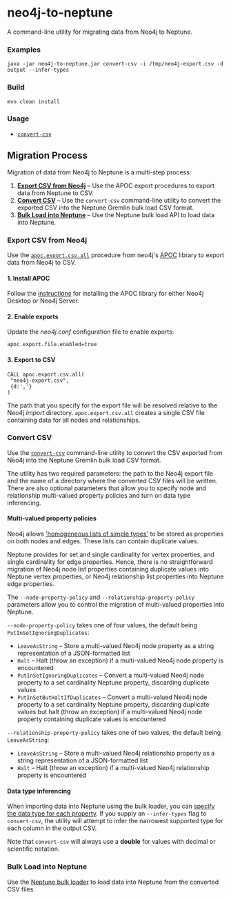 # neo4j-to-neptune

A command-line utility for migrating data from Neo4j to Neptune.

### Examples

```
java -jar neo4j-to-neptune.jar convert-csv -i /tmp/neo4j-export.csv -d output --infer-types
```

### Build

```
mvn clean install
```

### Usage

  - [`convert-csv`](docs/convert-csv.md)
 
## Migration Process

Migration of data from Neo4j to Neptune is a multi-step process:

 1. [**Export CSV from Neo4j**](#export-csv-from-neo4j) – Use the APOC export procedures to export data from Neptune to CSV.
 2. [**Convert CSV**](#convert-csv) – Use the `convert-csv` command-line utility to convert the exported CSV into the Neptune Gremlin bulk load CSV format.
 3. [**Bulk Load into Neptune**](#bulk-load-into-neptune) – Use the Neptune bulk load API to load data into Neptune.
 
### Export CSV from Neo4j

Use the [`apoc.export.csv.all`](https://neo4j.com/docs/labs/apoc/current/export/csv/) procedure from neo4j's [APOC](https://neo4j.com/docs/labs/apoc/current/) library to export data from Neo4j to CSV.

#### 1. Install APOC

Follow the [instructions](https://neo4j.com/docs/labs/apoc/current/introduction/) for installing the APOC library for either Neo4j Desktop or Neo4j Server.

#### 2. Enable exports

Update the _neo4j.conf_ configuration file to enable exports:

```
apoc.export.file.enabled=true
```

#### 3. Export to CSV

```
CALL apoc.export.csv.all(
 "neo4j-export.csv", 
 {d:','}
)
```

The path that you specify for the export file will be resolved relative to the Neo4j _import_ directory. `apoc.export.csv.all` creates a single CSV file containing data for all nodes and relationships.
 
### Convert CSV

Use the [`convert-csv`](docs/convert-csv.md) command-line utility to convert the CSV exported from Neo4j into the Neptune Gremlin bulk load CSV format.

The utility has two required parameters: the path to the Neo4j export file and the name of a directory where the converted CSV files will be written. There are also optional parameters that allow you to specify node and relationship multi-valued property policies and turn on data type inferencing.

#### Multi-valued property policies

Neo4j allows ['homogeneous lists of simple types'](https://neo4j.com/docs/cypher-manual/current/syntax/values/) to be stored as properties on both nodes and edges. These lists can contain duplicate values.

Neptune provides for set and single cardinality for vertex properties, and single cardinality for edge properties. Hence, there is no straightforward migration of Neo4j node list properties containing duplicate values into Neptune vertex properties, or Neo4j relationship list properties into Neptune edge properties.

The `--node-property-policy` and `--relationship-property-policy` parameters allow you to control the migration of multi-valued properties into Neptune.

`--node-property-policy` takes one of four values, the default being `PutInSetIgnoringDuplicates`:

  - `LeaveAsString` – Store a multi-valued Neo4j node property as a string representation of a JSON-formatted list
  - `Halt` – Halt (throw an exception) if a multi-valued Neo4j node property is encountered
  - `PutInSetIgnoringDuplicates` – Convert a multi-valued Neo4j node property to a set cardinality Neptune property, discarding duplicate values
  - `PutInSetButHaltIfDuplicates` – Convert a multi-valued Neo4j node property to a set cardinality Neptune property, discarding duplicate values but halt (throw an exception) if a multi-valued Neo4j node property containing duplicate values is encountered
  
`--relationship-property-policy` takes one of two values, the default being `LeaveAsString`:

  - `LeaveAsString` – Store a multi-valued Neo4j relationship property as a string representation of a JSON-formatted list
  - `Halt` – Halt (throw an exception) if a multi-valued Neo4j relationship property is encountered

#### Data type inferencing

When importing data into Neptune using the bulk loader, you can [specify the data type for each property](https://docs.aws.amazon.com/neptune/latest/userguide/bulk-load-tutorial-format-gremlin.html). If you supply an `--infer-types` flag to `convert-csv`, the utility will attempt to infer the narrowest supported type for each column in the output CSV.

Note that `convert-csv` will always use a __double__ for values with decimal or scientific notation.

### Bulk Load into Neptune

Use the [Neptune bulk loader](https://docs.aws.amazon.com/neptune/latest/userguide/bulk-load.html) to load data into Neptune from the converted CSV files.
